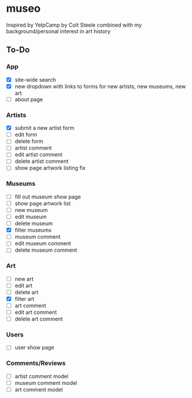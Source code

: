 # museo

Inspired by YelpCamp by Colt Steele combined with my background/personal interest in art history

## To-Do
### App
- [x] site-wide search
- [x] new dropdown with links to forms for new artists, new museums, new art
- [ ] about page

### Artists
- [x] submit a new artist form
- [ ] edit form
- [ ] delete form
- [ ] artist comment
- [ ] edit artist comment
- [ ] delete artist comment
- [ ] show page artwork listing fix

### Museums
- [ ] fill out museum show page
- [ ] show page artwork list
- [ ] new museum
- [ ] edit museum
- [ ] delete museum
- [x] filter museums
- [ ] museum comment
- [ ] edit museum comment
- [ ] delete museum comment

### Art
- [ ] new art
- [ ] edit art
- [ ] delete art
- [x] filter art
- [ ] art comment
- [ ] edit art comment
- [ ] delete art comment

### Users
- [ ] user show page

### Comments/Reviews
- [ ] artist comment model
- [ ] museum comment model
- [ ] art comment model